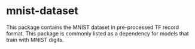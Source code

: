 # mnist-dataset

This package contains the MNIST dataset in pre-processed TF record
format. This package is commonly listed as a dependency for models
that train with MNIST digits.
